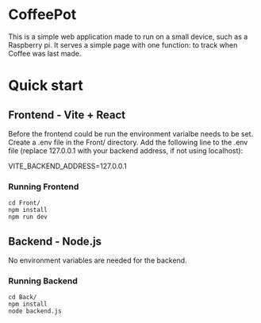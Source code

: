 # CoffeePot

This is a simple web application made to run on a small device, such as a Raspberry pi. It serves a simple page with one function: to track when Coffee was last made. 

# Quick start

## Frontend - Vite + React
Before the frontend could be run the environment varialbe needs to be set. Create a .env file in the Front/ directory. Add the following line to the .env file (replace 127.0.0.1 with your backend address, if not using localhost):

VITE_BACKEND_ADDRESS=127.0.0.1

### Running Frontend
```
cd Front/
npm install
npm run dev
```

## Backend - Node.js
No environment variables are needed for the backend.

### Running Backend
```
cd Back/
npm install
node backend.js
```

